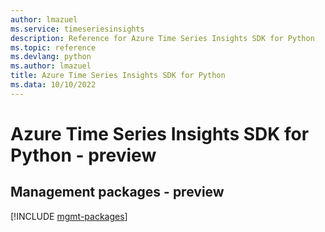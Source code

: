 ```yaml
---
author: lmazuel
ms.service: timeseriesinsights
description: Reference for Azure Time Series Insights SDK for Python
ms.topic: reference
ms.devlang: python
ms.author: lmazuel
title: Azure Time Series Insights SDK for Python
ms.data: 10/10/2022
---
```

# Azure Time Series Insights SDK for Python - preview

## Management packages - preview
[!INCLUDE [mgmt-packages](time-series-insights-mgmt-index.md)]